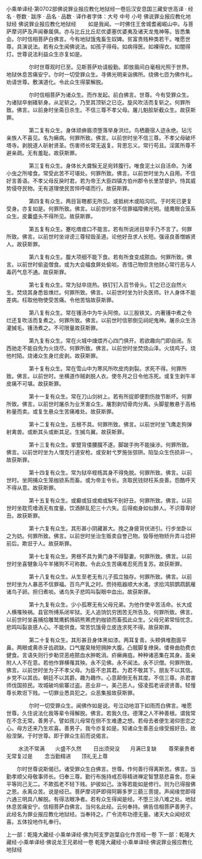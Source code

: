 小乘单译经·第0702部佛说罪业报应教化地狱经一卷后汉安息国三藏安世高译
· 经名 · 卷数 · 跋序
· 品名 · 品数 · 译作者字体：大号 中号 小号
佛说罪业报应教化地狱经
佛说罪业报应教化地狱经
　　如是我闻。一时佛住王舍城耆阇崛山中。与菩萨摩诃萨及声闻眷属俱。亦与比丘比丘尼优婆塞优婆夷及诸天龙鬼神等。皆悉集会。尔时信相菩萨白佛言。今有地狱饿鬼畜生奴婢。贫富贵贱种类若干。唯愿世尊。具演说法。若有众生闻佛说法。如孩子得母。如病得医。如裸得衣。如闇得灯。世尊说法利益众生亦复如是。

　　
　　尔时世尊观时已至。见斯菩萨劝请殷勤。即放眉间白毫相光照于世界。地狱休息苦痛安宁。尔时一切受罪众生。寻佛光明来诣佛所。绕佛七匝为佛作礼。劝请世尊。敷演道化。令此众生得蒙解脱。

　　
　　尔时信相菩萨为诸众生。而作发起。前白佛言。世尊。今有受罪众生。为诸狱卒剉碓斩身。从足斩之。乃至其顶斩之已讫。旋风吹活而复斩之。何罪所致。佛言。以前身时坐斋日杀生。不信三尊不孝父母。屠儿魁脍斩截众生。故获斯罪。

　　
　　第二复有众生。身体顽痹眉须堕落举身洪烂。鸟栖鹿宿人迹永绝。玷污亲族人不喜见。名为癞病。何罪所致。佛言。以前世时坐不信三尊。不孝父母破坏塔寺。剥脱道人斫射贤圣。伤害师长常无返复。背恩忘义。常行苟且。淫匿所尊不避亲疏。无有羞耻。故获斯罪。

　　
　　第三复有众生。身体长大聋騃无足宛转腹行。唯食泥土以自活命。为诸小虫之所唼食。常受此苦不可堪处。何罪所致。佛言。以前世时坐为人自用。不信好言善语。不孝父母反戾时君。若为帝王大臣四镇方伯州郡令长里禁督护。恃其威势侵夺民物。无有道理使民苦悴呼嗟而行。故获斯罪。

　　
　　第四复有众生。两目盲瞎都无所见。或抵树木或陷沟坑。于时死已更复受身。亦复如是。何罪所致。佛言。以前世时坐不信罪福障佛光明。缝鹰眼合笼系众生。皮囊盛头不得所见。故获斯罪。

　　
　　第五复有众生。蹇吃瘖痖口不能言。若有所说闭目举手乃不言了。何罪所致。佛言。以前世时坐诽谤三尊轻毁圣道。论他好丑求人长短。强诬良善憎嫉贤人。故获斯罪。

　　
　　第六复有众生。腹大项细不能下食。若有所食变成脓血。何罪所致。佛言。以前世时偷盗僧食。或为大会福食屏处偷啖。吝惜己物但贪他财心常行恶与人毒药气息不通。故获斯罪。

　　
　　第七复有众生。常为狱卒烧热。铁钉钉入百节骨头。钉之已讫自然火生。焚烧其身悉皆燋烂。何罪所致。佛言。以前世时坐为针灸医师。针人身体不能差病。枉取他物使受苦痛。令他苦恼故获斯罪。

　　
　　第八复有众生。常在镬汤中为牛头阿傍。以三股铁叉。内著镬中煮之令烂还复吹活而复煮之。何罪所致。佛言。以前世时信邪倒见祠祀鬼神。屠杀众生汤灌搣毛。镬汤煮之。不可限量故获斯罪。

　　
　　第九复有众生。常在火城中煻煨齐心四门俱开。若欲趣向门即自闭。东西驰走不能自免为火烧尽。何罪所致。佛言。以前世时坐焚烧山泽。火烧鸡子。烧他村陌。烧诸众生身烂皮剥。故获斯罪。

　　
　　第十复有众生。常在雪山中为寒风所吹皮肉剥裂。求死不得。何罪所致。佛言。以前世时。坐横道作贼剥脱人衣。使冬月之日令他冻死。或复生剥牛羊皮痛不可堪。故获斯罪。

　　
　　第十一复有众生。常在刀山剑树上。若有所捉即便割伤肢节断坏。何罪所致。佛言。以前世时屠杀为业烹害众生。屠割剥切骨肉分离。头脚星散悬于高格称量而卖。或复生悬众生苦痛难处。故获斯罪。

　　
　　第十二复有众生。五根不具。何罪所致。佛言。以前世时坐飞鹰走狗弹射禽兽。或断其头或断其足。生搣鸟翼。故获斯罪。

　　
　　第十三复有众生。挛躄背偻腰臗不遂。脚跛手拘不能操涉。何罪所致。佛言。以前世时坐为人憯克行道安枪。或安射弋罗施张弶阱。陷坠众生伤损非一。故获斯罪。

　　
　　第十四复有众生。常为狱卒桎梏其身不得免脱。何罪所致。佛言。以前世时。坐网捕众生笼枷锁系而畜。或为帝主令长。贪取民钱财枉系良善。怨酷呼天不得从意。故获斯罪。

　　
　　第十五复有众生。或癫或狂或痴或騃不别好丑。何罪所致。佛言。以前世时坐耽荒嗜酒无有度量。饮酒醉乱犯三十六失。后得痴身如似醉人。不识尊卑好丑。故获斯罪。

　　
　　第十六复有众生。其形甚小阴藏甚大。挽之身疲背伏进引。行步坐卧以之为妨。何罪所致。佛言。以前世时坐治生贩卖自誉己物。毁辱他物矫升弄斗捻秤前后。欺诳于人。故获斯罪。

　　
　　第十七复有众生。男根不具为黄门身不得娶妻。何罪所致。佛言。以前世时坐喜犍象马牛羊猪狗不可称数。令此众生苦痛难忍死而复苏。故获斯罪。

　　
　　第十八复有众生。从生至老无有儿子孤立独存。何罪所致。佛言。以前世时坐为人暴恶不信罪福。百鸟产乳之时。赍持瓶器顺大水渚。求拾鸿鹄鹦鹉鹅雁诸鸟子卵。担归煮啖。诸鸟失子悲鸣叫裂眼中血出。故获斯罪。

　　
　　第十九复有众生。少小孤寒无有父母兄弟。为他作使辛苦活命。长大成人横罹殃祸。县官所缚系闭牢狱。无人追饷饥穷困苦无所告及。何罪所致。佛言。以前世时坐喜捕拾雕鹫鹰鹤鶁鹞熊罴虎豹枷锁而畜孤此众生。父母兄弟常恒忧念。悲鸣叫裂哀感人心。不能供食。常苦饥饿骨立皮连求死不得。故获斯罪。

　　
　　第二十复有众生。其形甚丑身体黑如漆。两耳复青。头颊俱堆胞面平鼻。两眼或黄赤牙齿疏缺。口气腥臭矬短拥肿大腹。凸髋脚复缭戾。偻脊曲肋费衣健食。言语失则行步勒贷恶疮脓血水肿乾消。疥癞痈疽。种种诸恶集在其身。虽亲附人人不在意。若他作罪横罹其殃。永不见佛。永不闻法。永不识僧。何罪所致。佛言。以前世时坐为子不孝父母。为臣不忠其君。为君不敬其下。朋友不以其信。乡党不以其齿。朝廷不以其爵。趣为趣作。心意颠倒无有其度。不信三尊。杀君害师伐国掠民。攻城破坞偷寨过盗。恶业非一。美己恶人。侵凌孤老诬谤贤善。轻慢尊长欺诳下贱。一切罪业悉具犯之。众恶集报故获斯罪。

　　
　　尔时一切受罪众生。闻佛作如是说。号泣动地泪下如雨而白佛言。唯愿世尊。久住说法化我等辈令得解脱。佛言。若我久住。德薄之人不种善根。谓我常在不念无常。善男子。譬如孩儿母常在侧不生难遭之想。若母去者便生渴仰思恋之心。母方还来乃生欢喜。善男子。我今亦复如是。知诸众生善恶业缘受报好丑。故般涅槃。于时世尊。即于罪众生前而说偈言。

　　
水流不常满　　火盛不久然
　　日出须臾没　　月满已复缺
　　尊荣豪贵者　　无常复过是
　　念当勤精进　　顶礼无上尊

　　尔时世尊说斯偈已。诸受罪众生白佛言。世尊。作何善行得离斯苦。佛言。当勤孝顺父母敬事师长。归奉三尊。勤行布施持戒忍辱精进禅定智慧慈悲喜舍。怨亲平等同己无二。不欺孤老不轻下贱。护彼如己。汝等若能如是修行。则为已得报佛之恩。永离众苦。说是经已。菩萨摩诃萨即得阿耨多罗三藐三菩提。声闻缘觉即得六通三明具八解脱。有得法眼净者。若有众生得闻是经。不堕三涂八难之处。地狱休息苦痛安宁。信相菩萨白佛言。当何名此经。云何奉持。佛告信相菩萨善男子。此经名为罪业报应教化地狱经。当奉持之。广令流布功德无量。诸天大众闻经欢喜。五体投地作礼奉行。

上一部：乾隆大藏经·小乘单译经·佛为阿支罗迦葉自化作苦经一卷
下一部：乾隆大藏经·小乘单译经·佛说龙王兄弟经一卷
乾隆大藏经·小乘单译经·佛说罪业报应教化地狱经